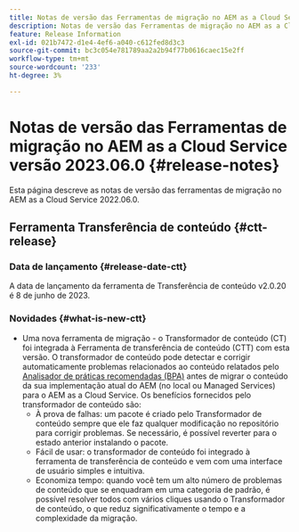 ```yaml
---
title: Notas de versão das Ferramentas de migração no AEM as a Cloud Service versão 2023.06.0
description: Notas de versão das Ferramentas de migração no AEM as a Cloud Service versão 2022.06.0
feature: Release Information
exl-id: 021b7472-d1e4-4ef6-a040-c612fed8d3c3
source-git-commit: bc3c054e781789aa2a2b94f77b0616caec15e2ff
workflow-type: tm+mt
source-wordcount: '233'
ht-degree: 3%

---
```


# Notas de versão das Ferramentas de migração no AEM as a Cloud Service versão 2023.06.0 {#release-notes}

Esta página descreve as notas de versão das ferramentas de migração no AEM as a Cloud Service 2022.06.0.

## Ferramenta Transferência de conteúdo {#ctt-release}

### Data de lançamento {#release-date-ctt}

A data de lançamento da ferramenta de Transferência de conteúdo v2.0.20 é 8 de junho de 2023.

### Novidades {#what-is-new-ctt}

* Uma nova ferramenta de migração - o Transformador de conteúdo (CT) foi integrada à Ferramenta de transferência de conteúdo (CTT) com esta versão. O transformador de conteúdo pode detectar e corrigir automaticamente problemas relacionados ao conteúdo relatados pelo [Analisador de práticas recomendadas (BPA)](https://experienceleague.adobe.com/docs/experience-manager-cloud-service/content/migration-journey/cloud-migration/best-practices-analyzer/overview-best-practices-analyzer.html?lang=en) antes de migrar o conteúdo da sua implementação atual do AEM (no local ou Managed Services) para o AEM as a Cloud Service.
Os benefícios fornecidos pelo transformador de conteúdo são:
   * À prova de falhas: um pacote é criado pelo Transformador de conteúdo sempre que ele faz qualquer modificação no repositório para corrigir problemas. Se necessário, é possível reverter para o estado anterior instalando o pacote.
   * Fácil de usar: o transformador de conteúdo foi integrado à ferramenta de transferência de conteúdo e vem com uma interface de usuário simples e intuitiva.
   * Economiza tempo: quando você tem um alto número de problemas de conteúdo que se enquadram em uma categoria de padrão, é possível resolver todos com vários cliques usando o Transformador de conteúdo, o que reduz significativamente o tempo e a complexidade da migração.
